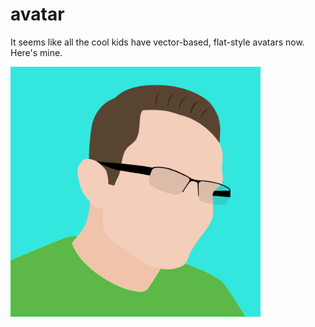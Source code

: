 # avatar

It seems like all the cool kids have vector-based, flat-style avatars now. Here's mine.

<img src="https://raw.githubusercontent.com/nwalters512/avatar/master/base/base.png" width="400">

